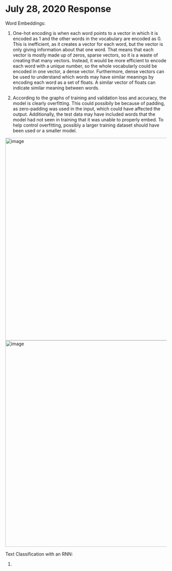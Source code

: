 # July 28, 2020 Response

Word Embeddings:

1. One-hot encoding is when each word points to a vector in which it is encoded as 1 and the other words in the vocabulary are encoded as 0. This is inefficient, as it creates a vector for each word, but the vector is only giving information about that one word. That means that each vector is mostly made up of zeros, sparse vectors, so it is a waste of creating that many vectors. Instead, it would be more efficient to encode each word with a unique number, so the whole vocabularly could be encoded in one vector, a dense vector. Furthermore, dense vectors can be used to understand which words may have similar meanings by encoding each word as a set of floats. A similar vector of floats can indicate similar meaning between words.

2. According to the graphs of training and validation loss and accuracy, the model is clearly overfitting. This could possibily be because of padding, as zero-padding was used in the input, which could have affected the output. Additionally, the test data may have included words that the model had not seen in training that it was unable to properly embed. To help control overfitting, possibly a larger training dataset should have been used or a smaller model.

<img width="630" alt="image" src="https://user-images.githubusercontent.com/67920492/88712540-e10d7600-d0e7-11ea-8417-6291c7831e7a.png">
<img width="642" alt="image" src="https://user-images.githubusercontent.com/67920492/88712616-00a49e80-d0e8-11ea-944e-95b0b20c21b6.png">

Text Classification with an RNN:

1. 

